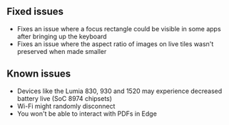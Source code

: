 ## Fixed issues
- Fixes an issue where a focus rectangle could be visible in some apps after bringing up the keyboard
- Fixes an issue where the aspect ratio of images on live tiles wasn't preserved when made smaller

## Known issues
- Devices like the Lumia 830, 930 and 1520 may experience decreased battery live (SoC 8974 chipsets)
- Wi-Fi might randomly disconnect
- You won't be able to interact with PDFs in Edge
